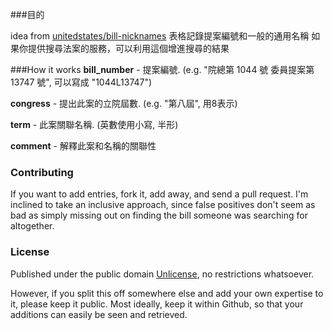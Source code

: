 ###目的

idea from [unitedstates/bill-nicknames](http://github.com/unitedstates/bill-nicknames)
表格記錄提案編號和一般的通用名稱
如果你提供搜尋法案的服務，可以利用這個增進搜尋的結果

###How it works
**bill_number** - 提案編號. (e.g. "院總第 1044 號 委員提案第 13747 號", 可以寫成 "1044L13747")

**congress** - 提出此案的立院屆數. (e.g. "第八屆", 用8表示)

**term** - 此案關聯名稱. (英數使用小寫, 半形)

**comment** - 解釋此案和名稱的關聯性

### Contributing

If you want to add entries, fork it, add away, and send a pull request. I'm inclined to take an inclusive approach, since false positives don't seem as bad as simply missing out on finding the bill someone was searching for altogether.

### License

Published under the public domain [Unlicense](/blob/master/LICENSE), no restrictions whatsoever.

However, if you split this off somewhere else and add your own expertise to it, please keep it public. Most ideally, keep it within Github, so that your additions can easily be seen and retrieved.

